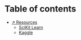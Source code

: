 # Table of contents

* [↗️ Resources](README.md)
  * [SciKit Learn](https://scikit-learn.org/stable/)
  * [Kaggle](https://www.kaggle.com/)
